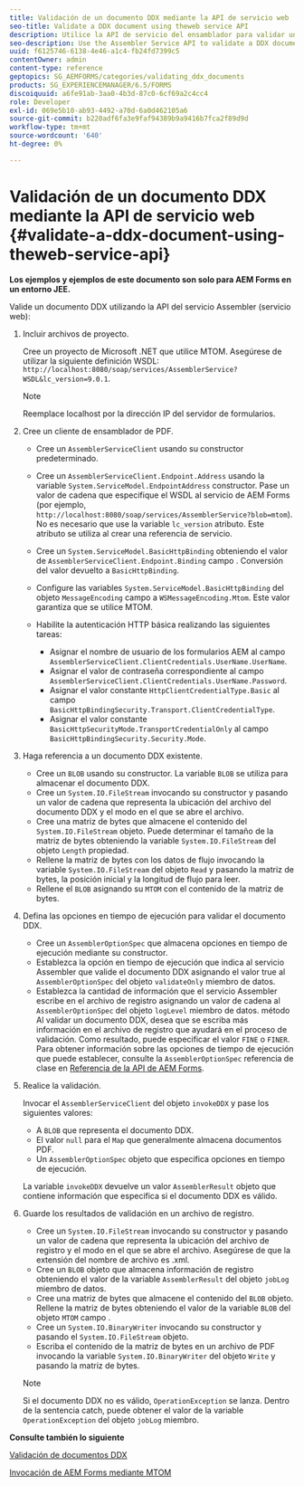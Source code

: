 ```yaml
---
title: Validación de un documento DDX mediante la API de servicio web
seo-title: Validate a DDX document using theweb service API
description: Utilice la API de servicio del ensamblador para validar un documento DDX.
seo-description: Use the Assembler Service API to validate a DDX document.
uuid: f6125746-6138-4e46-a1c4-fb24fd7399c5
contentOwner: admin
content-type: reference
geptopics: SG_AEMFORMS/categories/validating_ddx_documents
products: SG_EXPERIENCEMANAGER/6.5/FORMS
discoiquuid: a6fe91ab-3aa0-4b3d-87c0-6cf69a2c4cc4
role: Developer
exl-id: 069e5b10-ab93-4492-a70d-6a0d462105a6
source-git-commit: b220adf6fa3e9faf94389b9a9416b7fca2f89d9d
workflow-type: tm+mt
source-wordcount: '640'
ht-degree: 0%

---
```


# Validación de un documento DDX mediante la API de servicio web {#validate-a-ddx-document-using-theweb-service-api}

**Los ejemplos y ejemplos de este documento son solo para AEM Forms en un entorno JEE.**

Valide un documento DDX utilizando la API del servicio Assembler (servicio web):

1. Incluir archivos de proyecto.

   Cree un proyecto de Microsoft .NET que utilice MTOM. Asegúrese de utilizar la siguiente definición WSDL: `http://localhost:8080/soap/services/AssemblerService?WSDL&lc_version=9.0.1`.

   >[!NOTE]
   >
   >Reemplace localhost por la dirección IP del servidor de formularios.

1. Cree un cliente de ensamblador de PDF.

   * Cree un `AssemblerServiceClient` usando su constructor predeterminado.
   * Cree un `AssemblerServiceClient.Endpoint.Address` usando la variable `System.ServiceModel.EndpointAddress` constructor. Pase un valor de cadena que especifique el WSDL al servicio de AEM Forms (por ejemplo, `http://localhost:8080/soap/services/AssemblerService?blob=mtom`). No es necesario que use la variable `lc_version` atributo. Este atributo se utiliza al crear una referencia de servicio.
   * Cree un `System.ServiceModel.BasicHttpBinding` obteniendo el valor de `AssemblerServiceClient.Endpoint.Binding` campo . Conversión del valor devuelto a `BasicHttpBinding`.
   * Configure las variables `System.ServiceModel.BasicHttpBinding` del objeto `MessageEncoding` campo a `WSMessageEncoding.Mtom`. Este valor garantiza que se utilice MTOM.
   * Habilite la autenticación HTTP básica realizando las siguientes tareas:

      * Asignar el nombre de usuario de los formularios AEM al campo `AssemblerServiceClient.ClientCredentials.UserName.UserName`.
      * Asignar el valor de contraseña correspondiente al campo `AssemblerServiceClient.ClientCredentials.UserName.Password`.
      * Asignar el valor constante `HttpClientCredentialType.Basic` al campo `BasicHttpBindingSecurity.Transport.ClientCredentialType`.
      * Asignar el valor constante `BasicHttpSecurityMode.TransportCredentialOnly` al campo `BasicHttpBindingSecurity.Security.Mode`.

1. Haga referencia a un documento DDX existente.

   * Cree un `BLOB` usando su constructor. La variable `BLOB` se utiliza para almacenar el documento DDX.
   * Cree un `System.IO.FileStream` invocando su constructor y pasando un valor de cadena que representa la ubicación del archivo del documento DDX y el modo en el que se abre el archivo.
   * Cree una matriz de bytes que almacene el contenido del `System.IO.FileStream` objeto. Puede determinar el tamaño de la matriz de bytes obteniendo la variable `System.IO.FileStream` del objeto `Length` propiedad.
   * Rellene la matriz de bytes con los datos de flujo invocando la variable `System.IO.FileStream` del objeto `Read` y pasando la matriz de bytes, la posición inicial y la longitud de flujo para leer.
   * Rellene el `BLOB` asignando su `MTOM` con el contenido de la matriz de bytes.

1. Defina las opciones en tiempo de ejecución para validar el documento DDX.

   * Cree un `AssemblerOptionSpec` que almacena opciones en tiempo de ejecución mediante su constructor.
   * Establezca la opción en tiempo de ejecución que indica al servicio Assembler que valide el documento DDX asignando el valor true al `AssemblerOptionSpec` del objeto `validateOnly` miembro de datos.
   * Establezca la cantidad de información que el servicio Assembler escribe en el archivo de registro asignando un valor de cadena al `AssemblerOptionSpec` del objeto `logLevel` miembro de datos. método Al validar un documento DDX, desea que se escriba más información en el archivo de registro que ayudará en el proceso de validación. Como resultado, puede especificar el valor `FINE` o `FINER`. Para obtener información sobre las opciones de tiempo de ejecución que puede establecer, consulte la `AssemblerOptionSpec` referencia de clase en [Referencia de la API de AEM Forms](https://www.adobe.com/go/learn_aemforms_javadocs_63_en).

1. Realice la validación.

   Invocar el `AssemblerServiceClient` del objeto `invokeDDX` y pase los siguientes valores:

   * A `BLOB` que representa el documento DDX.
   * El valor `null` para el `Map` que generalmente almacena documentos PDF.
   * Un `AssemblerOptionSpec` objeto que especifica opciones en tiempo de ejecución.

   La variable `invokeDDX` devuelve un valor `AssemblerResult` objeto que contiene información que especifica si el documento DDX es válido.

1. Guarde los resultados de validación en un archivo de registro.

   * Cree un `System.IO.FileStream` invocando su constructor y pasando un valor de cadena que representa la ubicación del archivo de registro y el modo en el que se abre el archivo. Asegúrese de que la extensión del nombre de archivo es .xml.
   * Cree un `BLOB` objeto que almacena información de registro obteniendo el valor de la variable `AssemblerResult` del objeto `jobLog` miembro de datos.
   * Cree una matriz de bytes que almacene el contenido del `BLOB` objeto. Rellene la matriz de bytes obteniendo el valor de la variable `BLOB` del objeto `MTOM` campo .
   * Cree un `System.IO.BinaryWriter` invocando su constructor y pasando el `System.IO.FileStream` objeto.
   * Escriba el contenido de la matriz de bytes en un archivo de PDF invocando la variable `System.IO.BinaryWriter` del objeto `Write` y pasando la matriz de bytes.

   >[!NOTE]
   >
   >Si el documento DDX no es válido, `OperationException` se lanza. Dentro de la sentencia catch, puede obtener el valor de la variable `OperationException` del objeto `jobLog` miembro.

**Consulte también lo siguiente**

[Validación de documentos DDX](/help/forms/developing/validating-ddx-documents.md#validating-ddx-documents)

[Invocación de AEM Forms mediante MTOM](/help/forms/developing/invoking-aem-forms-using-web.md#invoking-aem-forms-using-mtom)
